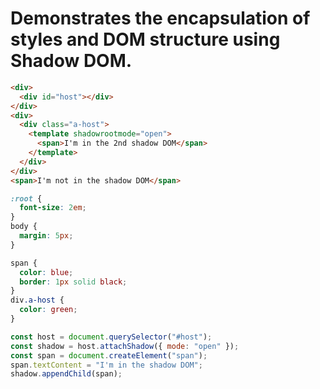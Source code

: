 # Demonstrates the encapsulation of styles and DOM structure using Shadow DOM.

```html
<div>
  <div id="host"></div>
</div>
<div>
  <div class="a-host">
    <template shadowrootmode="open">
      <span>I'm in the 2nd shadow DOM</span>
    </template>
  </div>
</div>
<span>I'm not in the shadow DOM</span>

```

```css
:root {
  font-size: 2em;
}
body {
  margin: 5px;
}

span {
  color: blue;
  border: 1px solid black;
}
div.a-host {
  color: green;
}

```

```js
const host = document.querySelector("#host");
const shadow = host.attachShadow({ mode: "open" });
const span = document.createElement("span");
span.textContent = "I'm in the shadow DOM";
shadow.appendChild(span);

```